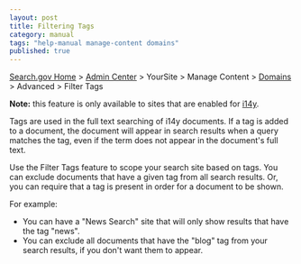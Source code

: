 ```yaml
---
layout: post
title: Filtering Tags
category: manual
tags: "help-manual manage-content domains"
published: true
---
```


[Search.gov Home](/index.html) > [Admin Center](https://search.usa.gov/sites/) > YourSite > Manage Content > [Domains](/manual/domains.html) > Advanced > Filter Tags

**Note:** this feature is only available to sites that are enabled for [i14y](/developer/i14y.html).

Tags are used in the full text searching of i14y documents. If a tag is added to a document, the document will appear in search results when a query matches the tag, even if the term does not appear in the document's full text.

Use the Filter Tags feature to scope your search site based on tags. You can exclude documents that have a given tag from all search results. Or, you can require that a tag is present in order for a document to be shown.

For example:
* You can have a "News Search" site that will only show results that have the tag "news".
* You can exclude all documents that have the "blog" tag from your search results, if you don't want them to appear.
